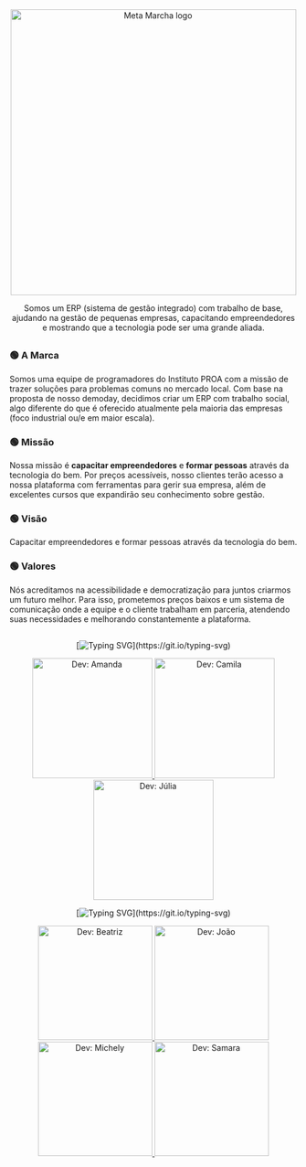 <!-- sobre mós -->
<div align="center">
  <a href="https://github.com/MetaMarcha">
    <img src="https://user-images.githubusercontent.com/59957939/166427158-f07faf6a-2661-423a-8135-27a0d5b9cbba.png" alt="Meta Marcha logo" width="500">
  </a>
  
  Somos um ERP (sistema de gestão integrado) com trabalho de base, ajudando na gestão de pequenas empresas, capacitando empreendedores e mostrando que a tecnologia pode ser uma grande aliada.
</div>
<!-- sobre mós -->

##
 
  <!-- a marca -->
  <div>
     <h3>🟢 A Marca</h3>
     Somos uma equipe de programadores do Instituto PROA com a missão de trazer soluções para problemas comuns no mercado local. Com base na proposta de nosso demoday, decidimos criar um ERP com trabalho social, algo diferente do que é oferecido atualmente pela maioria das empresas (foco industrial ou/e em maior escala).
   </div>
  <!-- sobre mós -->
  
  <!-- missão -->
   <div>
     <h3>🟢 Missão</h3>
     Nossa missão é <b>capacitar empreendedores</b> e <b>formar pessoas</b> através da tecnologia do bem. Por preços acessíveis, nosso clientes terão acesso a nossa plataforma com ferramentas para gerir sua empresa, além de excelentes cursos que expandirão seu conhecimento sobre gestão.
   </div>
  <!-- missão -->
  
  <!-- visão -->
  <div>
    <h3>🟢 Visão</h3>
    Capacitar empreendedores e formar pessoas através da tecnologia do bem.
  </div>
  <!-- visão -->
  
  <!-- valores -->
  <div>
     <h3>🟢 Valores</h3>
     Nós acreditamos na acessibilidade e democratização para juntos criarmos um futuro melhor. Para isso, prometemos preços baixos e um sistema de comunicação onde a equipe e o cliente trabalham em parceria, atendendo suas necessidades e melhorando constantemente a plataforma. 
  </div>
  <!-- valores -->
  
  ##

  <!-- FRONT END -->
  <div align="center">
    
[![Typing SVG](https://readme-typing-svg.herokuapp.com/?color=46FF46&size=18&duration=8000&center=true&vCenter=true&width=800&lines=Desenvolvedores+Front-End:;)](https://git.io/typing-svg)
  
  <!-- Amanda -->
  <a href="https://github.com/amandavalentim">
    <img src="https://user-images.githubusercontent.com/59957939/166702766-d5c2a89e-a2d1-481b-97d4-08da621fd94d.png" alt="Dev: Amanda" width="210">
  </a>
  <!-- Amanda -->

  <!-- Camila -->
  <a href="https://github.com/CamilaCSoares">
    <img src="https://user-images.githubusercontent.com/59957939/166705341-047b9089-c373-4c7c-953c-bc23d0e0fd3b.png" alt="Dev: Camila" width="210">
  </a>
  <!-- Camila -->
    
  <!-- Júlia -->
  <a href="https://github.com/Unijuba">
    <img src="https://user-images.githubusercontent.com/59957939/166727484-99517093-6db0-4c2a-8a7e-a56f95304e3e.png" alt="Dev: Júlia" width="210">
  </a>
  <!-- Júlia -->
 </div>
<!-- FRONT END -->
  
<!-- BACK END -->
 <div align="center">  

[![Typing SVG](https://readme-typing-svg.herokuapp.com/?color=46FF46&size=18&duration=8000&center=true&vCenter=true&width=800&lines=Desenvolvedores+Back-End:;)](https://git.io/typing-svg)
   
  <!-- Beatriz -->
  <a href="https://github.com/beatrixiez">
    <img src="https://user-images.githubusercontent.com/59957939/166727422-583160a1-1398-4624-8095-92bf08cd8707.png" alt="Dev: Beatriz" width="200">
  </a>
  <!-- Beatriz -->
   
  <!-- João -->
  <a href="https://github.com/jpedr1nho">
    <img src="https://user-images.githubusercontent.com/59957939/166700568-660daea3-0ff3-47d3-907c-7aced6660c55.png" alt="Dev: João" width="200">
  </a>
  <!-- João -->
   
  <!-- Michely -->
  <a href="https://github.com/MichellyNonatto">
    <img src="https://user-images.githubusercontent.com/103958541/166830959-f3b95b4b-d6fe-4746-839a-e5ca4141b92b.png" alt="Dev: Michely" width="200">
  </a>
  <!-- Michely -->

  <!-- Samara -->
  <a href="https://github.com/jovemfs">
    <img src="https://user-images.githubusercontent.com/59957939/166698019-35d44070-8cf4-40ab-b1eb-37d5e95a6e30.png" alt="Dev: Samara" width="200">
  </a>
  <!-- Samara -->
   
 </div>
 <!-- BACK END -->
